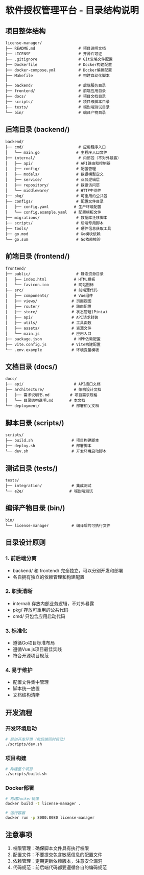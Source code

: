 # 软件授权管理平台 - 目录结构说明

## 项目整体结构

```
license-manager/
├── README.md                   # 项目说明文档
├── LICENSE                     # 开源许可证
├── .gitignore                  # Git忽略文件配置
├── Dockerfile                  # Docker构建配置
├── docker-compose.yml          # Docker编排配置
├── Makefile                    # 构建自动化脚本
│
├── backend/                    # 后端服务目录
├── frontend/                   # 前端应用目录
├── docs/                       # 项目文档目录
├── scripts/                    # 项目级脚本目录
├── tests/                      # 端到端测试目录
└── bin/                        # 编译产物目录
```

## 后端目录 (backend/)

```
backend/
├── cmd/                        # 应用程序入口
│   └── main.go                # 主程序入口文件
├── internal/                   # 内部包（不对外暴露）
│   ├── api/                   # API路由和控制器
│   ├── config/                # 配置管理
│   ├── models/                # 数据模型定义
│   ├── service/               # 业务逻辑层
│   ├── repository/            # 数据访问层
│   └── middleware/            # HTTP中间件
├── pkg/                       # 可重用的公共包
├── configs/                   # 配置文件目录
│   ├── config.yaml           # 生产环境配置
│   └── config.example.yaml   # 配置模板文件
├── migrations/                # 数据库迁移脚本
├── scripts/                   # 后端专用脚本
├── tools/                     # 硬件信息获取工具
├── go.mod                     # Go模块依赖
└── go.sum                     # Go依赖校验
```

## 前端目录 (frontend/)

```
frontend/
├── public/                    # 静态资源目录
│   ├── index.html            # HTML模板
│   └── favicon.ico           # 网站图标
├── src/                      # 前端源代码
│   ├── components/           # Vue组件
│   ├── views/               # 页面视图
│   ├── router/              # 路由配置
│   ├── store/               # 状态管理(Pinia)
│   ├── api/                 # API请求封装
│   ├── utils/               # 工具函数
│   ├── assets/              # 资源文件
│   └── main.js              # 应用入口
├── package.json              # NPM依赖配置
├── vite.config.js           # Vite构建配置
└── .env.example             # 环境变量模板
```

## 文档目录 (docs/)

```
docs/
├── api/                      # API接口文档
├── architecture/             # 架构设计文档
│   ├── 需求说明书.md         # 项目需求规格
│   └── 目录结构说明.md       # 本文档
└── deployment/              # 部署相关文档
```

## 脚本目录 (scripts/)

```
scripts/
├── build.sh                 # 项目构建脚本
├── deploy.sh                # 部署脚本
└── dev.sh                   # 开发环境启动脚本
```

## 测试目录 (tests/)

```
tests/
├── integration/             # 集成测试
└── e2e/                    # 端到端测试
```

## 编译产物目录 (bin/)

```
bin/
└── license-manager          # 编译后的可执行文件
```

## 目录设计原则

### 1. 前后端分离
- backend/ 和 frontend/ 完全独立，可以分别开发和部署
- 各自拥有独立的依赖管理和构建配置

### 2. 职责清晰
- internal/ 存放内部业务逻辑，不对外暴露
- pkg/ 存放可重用的公共代码
- cmd/ 只包含应用启动代码

### 3. 标准化
- 遵循Go项目标准布局
- 遵循Vue.js项目最佳实践
- 符合开源项目规范

### 4. 易于维护
- 配置文件集中管理
- 脚本统一放置
- 文档结构清晰

## 开发流程

### 开发环境启动
```bash
# 启动开发环境（前后端同时启动）
./scripts/dev.sh
```

### 项目构建
```bash
# 构建整个项目
./scripts/build.sh
```

### Docker部署
```bash
# 构建Docker镜像
docker build -t license-manager .

# 运行容器
docker run -p 8080:8080 license-manager
```

## 注意事项

1. 权限管理：确保脚本文件具有执行权限
2. 配置文件：不要提交包含敏感信息的配置文件
3. 依赖管理：定期更新依赖版本，注意安全漏洞
4. 代码规范：前后端代码都要遵循各自的编码规范
